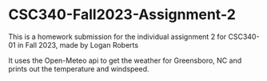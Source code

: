 # CSC340-Fall2023-Assignment-2
This is a homework submission for the individual assignment 2 for CSC340-01 in Fall 2023, made by Logan Roberts

It uses the Open-Meteo api to get the weather for Greensboro, NC and prints out the temperature and windspeed.
